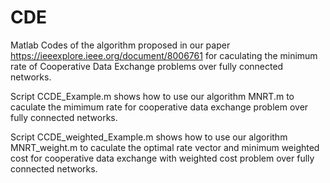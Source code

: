 # CDE
Matlab Codes of the algorithm proposed in our paper https://ieeexplore.ieee.org/document/8006761 for caculating the minimum rate of Cooperative Data Exchange problems over fully connected networks.

Script CCDE_Example.m shows how to use our algorithm MNRT.m to caculate the mimimum rate for cooperative data exchange problem over fully connected networks.

Script CCDE_weighted_Example.m shows how to use our algorithm MNRT_weight.m to caculate the optimal rate vector and minimum weighted cost for cooperative data exchange with weighted cost problem over fully connected networks.
